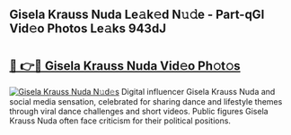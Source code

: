 ## Gisela Krauss Nuda Le𝚊k𝚎d N𝚞𝚍e - Part-qGl Vid𝚎o Photos Le𝚊ks 943dJ

# <h2><a href="http://fbbo5zf.evod.top/?m=Gisela+Krauss+Nuda">🔗 👉🔴 Gisela Krauss Nuda Vid𝚎o Ph𝚘t𝚘s</a></h2>

[![Gisela Krauss Nuda N𝚞d𝚎s](https://i.imgur.com/8V9OHl7.gif)](http://fbbo5zf.evod.top/?m=Gisela+Krauss+Nuda)
Digital influencer Gisela Krauss Nuda and social media sensation, celebrated for sharing dance and lifestyle themes through viral dance challenges and short videos. Public figures Gisela Krauss Nuda often face criticism for their political positions. 
